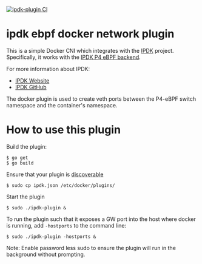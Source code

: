 [![ipdk-plugin CI](https://github.com/mestery/ipdk-plugin/actions/workflows/build.yml/badge.svg)](https://github.com/mestery/ipdk-plugin/actions/workflows/build.yml)

# ipdk ebpf docker network plugin

This is a simple Docker CNI which integrates with the [IPDK](https://ipdk.io)
project. Specifically, it works with the
[IPDK P4 eBPF backend](https://github.com/ipdk-io/ipdk/tree/main/build/networking_ebpf).

For more information about IPDK:

* [IPDK Website](https://ipdk.io)
* [IPDK GitHub](https://github.com/ipdk-io/ipdk)

The docker plugin is used to create veth ports between the P4-eBPF switch
namespace and the container's namespace.

# How to use this plugin

Build the plugin:

```
$ go get
$ go build
```

Ensure that your plugin is [discoverable](https://docs.docker.com/engine/extend/plugin_api/#/plugin-discovery)

```
$ sudo cp ipdk.json /etc/docker/plugins/
```

Start the plugin

```
$ sudo ./ipdk-plugin &
```

To run the plugin such that it exposes a GW port into the host where docker is
running, add `-hostports` to the command line:

```
$ sudo ./ipdk-plugin -hostports &
```
        
Note: Enable password less sudo to ensure the plugin will run in the background without prompting.

